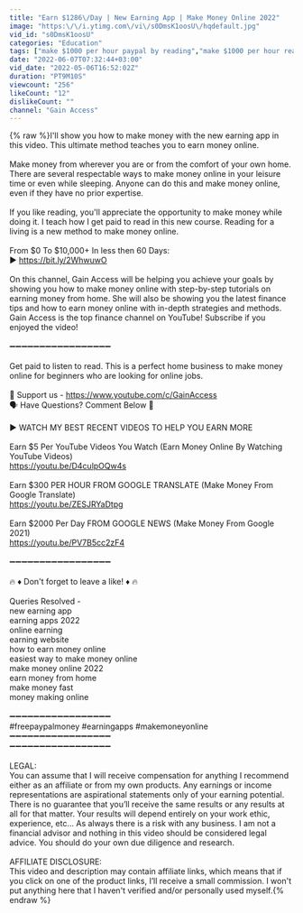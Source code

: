 ```yaml
---
title: "Earn $1286\/Day | New Earning App | Make Money Online 2022"
image: "https:\/\/i.ytimg.com\/vi\/s0DmsK1oosU\/hqdefault.jpg"
vid_id: "s0DmsK1oosU"
categories: "Education"
tags: ["make $1000 per hour paypal by reading","make $1000 per hour reading","make money online"]
date: "2022-06-07T07:32:44+03:00"
vid_date: "2022-05-06T16:52:02Z"
duration: "PT9M10S"
viewcount: "256"
likeCount: "12"
dislikeCount: ""
channel: "Gain Access"
---
```

{% raw %}I'll show you how to make money with the new earning app in this video. This ultimate method teaches you to earn money online.<br /><br />Make money from wherever you are or from the comfort of your own home. There are several respectable ways to make money online in your leisure time or even while sleeping. Anyone can do this and make money online, even if they have no prior expertise. <br /><br />If you like reading, you'll appreciate the opportunity to make money while doing it. I teach how I get paid to read in this new course. Reading for a living is a new method to make money online.<br /><br />From $0 To $10,000+ In less then 60 Days:<br />► <a rel="nofollow" target="blank" href="https://bit.ly/2WhwuwO">https://bit.ly/2WhwuwO</a><br /><br />On this channel, Gain Access will be helping you achieve your goals by showing you how to make money online with step-by-step tutorials on earning money from home. She will also be showing you the latest finance tips and how to earn money online with in-depth strategies and methods. Gain Access is the top finance channel on YouTube! Subscribe if you enjoyed the video!<br /><br />➖➖➖➖➖➖➖➖➖➖➖➖➖➖➖➖➖<br /><br />Get paid to listen to read. This is a perfect home business to make money online for beginners who are looking for online jobs. <br /><br />🔔 Support us - <a rel="nofollow" target="blank" href="https://www.youtube.com/c/GainAccess">https://www.youtube.com/c/GainAccess</a><br />🗣️ Have Questions? Comment Below 🙂 <br /><br />► WATCH MY BEST RECENT VIDEOS TO HELP YOU EARN MORE<br /><br />Earn $5 Per YouTube Videos You Watch (Earn Money Online By Watching YouTube Videos)<br /><a rel="nofollow" target="blank" href="https://youtu.be/D4culpOQw4s">https://youtu.be/D4culpOQw4s</a><br /><br />Earn $300 PER HOUR FROM GOOGLE TRANSLATE (Make Money From Google Translate)<br /><a rel="nofollow" target="blank" href="https://youtu.be/ZESJRYaDtpg">https://youtu.be/ZESJRYaDtpg</a><br /><br />Earn $2000 Per Day FROM GOOGLE NEWS (Make Money From Google 2021)<br /><a rel="nofollow" target="blank" href="https://youtu.be/PV7B5cc2zF4">https://youtu.be/PV7B5cc2zF4</a><br /><br />➖➖➖➖➖➖➖➖➖➖➖➖➖➖➖➖➖<br /><br />🔥 ♦ Don't forget to leave a like! ♦ 🔥 <br /><br />Queries Resolved -<br />new earning app<br />earning apps 2022<br />online earning<br />earning website<br />how to earn money online<br />easiest way to make money online<br />make money online 2022<br />earn money from home<br />make money fast<br />money making online<br /><br />➖➖➖➖➖➖➖➖➖➖➖➖➖➖➖➖➖ <br />#freepaypalmoney #earningapps #makemoneyonline<br />➖➖➖➖➖➖➖➖➖➖➖➖➖➖➖➖➖ <br />➖➖➖➖➖➖➖➖➖➖➖➖➖➖➖➖➖ <br /><br />LEGAL:<br />You can assume that I will receive compensation for anything I recommend either as an affiliate or from my own products. Any earnings or income representations are aspirational statements only of your earning potential. There is no guarantee that you’ll receive the same results or any results at all for that matter. Your results will depend entirely on your work ethic, experience, etc… As always there is a risk with any business. I am not a financial advisor and nothing in this video should be considered legal advice. You should do your own due diligence and research.<br /><br />AFFILIATE DISCLOSURE:<br />This video and description may contain affiliate links, which means that if you click on one of the product links, I’ll receive a small commission. I won't put anything here that I haven't verified and/or personally used myself.{% endraw %}
